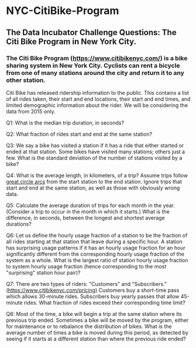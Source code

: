 # NYC-CitiBike-Program
## The Data Incubator Challenge Questions: The Citi Bike Program in New York City.

### The Citi Bike Program (https://www.citibikenyc.com/) is a bike sharing system in New York City. Cyclists can rent a bicycle from one of many stations around the city and return it to any other station. 
Citi Bike has released ridership information to the public. This contains a list of all rides taken, their start and end locations, 
their start and end times, and limited demographic information about the rider. We will be considering the data from 2015 only.

Q1: What is the median trip duration, in seconds?

Q2: What fraction of rides start and end at the same station?

Q3: We say a bike has visited a station if it has a ride that either started or ended at that station. Some bikes have visited many 
stations; others just a few. What is the standard deviation of the number of stations visited by a bike?

Q4: What is the average length, in kilometers, of a trip? Assume trips follow [great circle arcs](https://en.wikipedia.org/wiki/Great_circle) 
from the start station to the end station. Ignore trips that start and end at the same station, as well as those with obviously wrong data.

Q5: Calculate the average duration of trips for each month in the year. (Consider a trip to occur in the month in which it starts.) 
What is the difference, in seconds, between the longest and shortest average durations?

Q6: Let us define the hourly usage fraction of a station to be the fraction of all rides starting at that station that leave during a
specific hour. A station has surprising usage patterns if it has an hourly usage fraction for an hour significantly different from
the corresponding hourly usage fraction of the system as a whole. What is the largest ratio of station hourly usage fraction to
system hourly usage fraction (hence corresponding to the most "surprising" station hour pair)?


Q7: There are two types of riders: "Customers" and "Subscribers." (https://www.citibikenyc.com/pricing) Customers buy a short-time 
pass which allows 30-minute rides. Subscribers buy yearly passes that allow 45-minute rides. What fraction of rides exceed their corresponding time limit?


Q8: Most of the time, a bike will begin a trip at the same station where its previous trip ended. Sometimes a bike will be moved by the
program, either for maintenance or to rebalance the distribution of bikes. What is the average number of times a bike is moved
during this period, as detected by seeing if it starts at a different station than where the previous ride ended?
